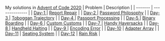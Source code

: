 My solutions in [Advent of Code 2020](https://adventofcode.com/2020)
| Problem | Description |
| ------- | -------------- |
| [Day-1 ](https://adventofcode.com/2020/day/1)  | [Report Repair](https://github.com/guguguc/aoc/blob/2020/day-1/solution.py) |
| [Day-2 ](https://adventofcode.com/2020/day/2)  | [Password Philosophy](https://github.com/guguguc/aoc/blob/2020/day-2/solution.py) |
| [Day-3 ](https://adventofcode.com/2020/day/3)  | [Toboggan Trajectory](https://github.com/guguguc/aoc/blob/2020/day-3/solution.py) |
| [Day-4 ](https://adventofcode.com/2020/day/4)  | [Passport Processing](https://github.com/guguguc/aoc/blob/2020/day-4/solution.py) |
| [Day-5 ](https://adventofcode.com/2020/day/5)  | [Binary Boarding](https://github.com/guguguc/aoc/blob/2020/day-5/solution.py) |
| [Day-6 ](https://adventofcode.com/2020/day/6)  | [Custom Customs](https://github.com/guguguc/aoc/blob/2020/day-6/solution.py) |
| [Day-7 ](https://adventofcode.com/2020/day/7)  | [Handy Haversacks](https://github.com/guguguc/aoc/blob/2020/day-7/solution.py) |
| [Day-8 ](https://adventofcode.com/2020/day/8)  | [Handheld Halting](https://github.com/guguguc/aoc/blob/2020/day-8/solution.py) |
| [Day-9 ](https://adventofcode.com/2020/day/9)  | [Encoding Error]((https://github.com/guguguc/aoc/blob/2020/day-9/solution.py)) |
| [Day-10](https://adventofcode.com/2020/day/10) | [Adapter Array](https://github.com/guguguc/aoc/blob/2020/day-10/solution.py) |
| [Day-11](https://adventofcode.com/2020/day/11) | [Seating System](https://github.com/guguguc/aoc/blob/2020/day-11/solution.py) |
| [Day-12](https://adventofcode.com/2020/day/12) | [Rain Risk](https://github.com/guguguc/aoc/blob/2020/day-12/solution.py) |
